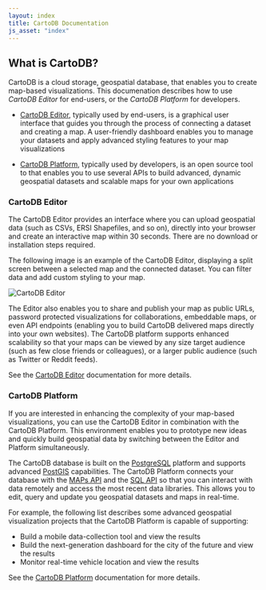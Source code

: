 ```yaml
---
layout: index
title: CartoDB Documentation
js_asset: "index"
---
```


## What is CartoDB?

CartoDB is a cloud storage, geospatial database, that enables you to create map-based visualizations. This documenation describes how to use *CartoDB Editor* for end-users, or the *CartoDB Platform* for developers.  

- [CartoDB Editor](/cartodb-editor.html), typically used by end-users, is a graphical user interface that guides you through the process of connecting a dataset and creating a map.  A user-friendly dashboard enables you to manage your datasets and apply advanced styling features to your map visualizations 

- [CartoDB Platform](/cartodb-platform.html), typically used by developers, is an open source tool to that enables you to use several APIs to build advanced, dynamic geospatial datasets and scalable maps for your own applications

<!-- TODO: link to 'Use cases' and 'Industries' -->
<!-- Writer Note_csobier: I am not sure who wrote the comment above?' -->

### CartoDB Editor

The CartoDB Editor provides an interface where you can upload geospatial data (such as CSVs, ERSI Shapefiles, and so on), directly into your browser and create an interactive map within 30 seconds. There are no download or installation steps required.

The following image is an example of the CartoDB Editor, displaying a split screen between a selected map and the connected dataset. You can filter data and add custom styling to your map.

<p class="wrap-border"><img src="/img/layout/cartodb-editor/cartodb-editor.png" alt="CartoDB Editor" /></p>

The Editor also enables you to share and publish your map as public URLs, password protected visualizations for collaborations, embeddable maps, or even API endpoints (enabling you to build CartoDB delivered maps directly into your own websites). The CartoDB platform supports enhanced scalability so that your maps can be viewed by any size target audience (such as few close friends or colleagues), or a larger public audience (such as Twitter or Reddit feeds).

See the [CartoDB Editor](http://docs.cartodb.com/cartodb-editor.html) documentation for more details.

### CartoDB Platform

If you are interested in enhancing the complexity of your map-based visualizations, you can use the CartoDB Editor in combination with the CartoDB Platform. This environment enables you to prototype new ideas and quickly build geospatial data by switching between the Editor and Platform simultaneously.

The CartoDB database is built on the [PostgreSQL](http://www.postgresql.org/docs/9.1/static/) platform and supports advanced [PostGIS](http://postgis.net/docs/manual-2.0/) capabilities. The CartoDB Platform connects your database with the [MAPs API](http://docs.cartodb.com/cartodb-platform/maps-api.html) and the [SQL API](http://docs.cartodb.com/cartodb-platform/sql-api.html) so that you can interact with data remotely and access the most recent data libraries. This allows you to edit, query and update you geospatial datasets and maps in real-time.

For example, the following list describes some advanced geospatial visualization projects that the CartoDB Platform is capable of supporting:

- Build a mobile data-collection tool and view the results
- Build the next-generation dashboard for the city of the future and view the results
- Monitor real-time vehicle location and view the results

See the [CartoDB Platform](http://docs.cartodb.com/cartodb-platform.html) documentation for more details.
